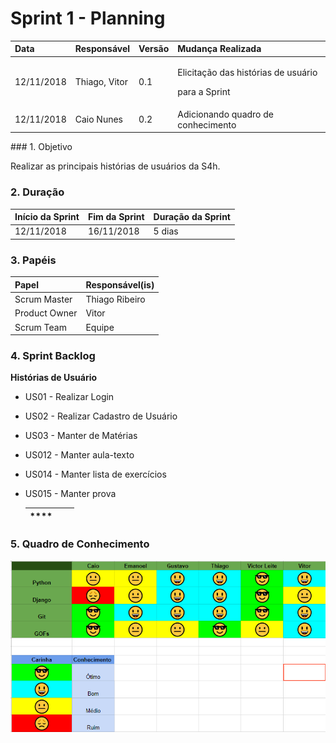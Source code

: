 # Sprint 1 - Planning



<table>
  <thead>
    <tr>
      <th style="text-align:left">Data</th>
      <th style="text-align:left">Responsável</th>
      <th style="text-align:left">Versão</th>
      <th style="text-align:left">Mudança Realizada</th>
    </tr>
  </thead>
  <tbody>
    <tr>
      <td style="text-align:left">12/11/2018</td>
      <td style="text-align:left">Thiago, Vitor</td>
      <td style="text-align:left">0.1</td>
      <td style="text-align:left">
        <p>Elicitação das histórias de usuário</p>
        <p>para a Sprint</p>
      </td>
    </tr>
    <tr>
      <td style="text-align:left">12/11/2018</td>
      <td style="text-align:left">Caio Nunes</td>
      <td style="text-align:left">0.2</td>
      <td style="text-align:left">Adicionando quadro de conhecimento</td>
    </tr>
  </tbody>
</table>### 1. Objetivo

Realizar as principais histórias de usuários da S4h.

### 2. Duração

| Início da Sprint | Fim da Sprint | Duração da Sprint |
| :--- | :--- | :--- |
| 12/11/2018 | 16/11/2018 | 5 dias |

### 

### 3. Papéis

| Papel | Responsável\(is\) |
| :--- | :--- |
| Scrum Master | Thiago Ribeiro |
| Product Owner | Vitor |
| Scrum Team | Equipe |

### 4. Sprint Backlog

**Histórias de Usuário**

* US01 - Realizar Login
* US02 - Realizar Cadastro de Usuário
* US03 - Manter de Matérias
* US012 - Manter aula-texto
* US014 - Manter lista de exercícios
* US015 - Manter prova

  | \*\*\*\* |  |  |
  | :--- | :--- | :--- |

### 5. Quadro de Conhecimento

![](../.gitbook/assets/sem-titulo.png)

